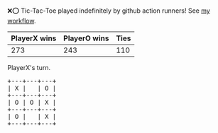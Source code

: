 :x::o: Tic-Tac-Toe played indefinitely by github action runners! See [my workflow](.github/workflows/play.yaml).

|PlayerX wins|PlayerO wins|Ties|
|-|-|-|
|273|243|110|

PlayerX's turn.

<pre>
+---+---+---+
| X |   | O |
+---+---+---+
| O | O | X |
+---+---+---+
| O |   | X |
+---+---+---+
</pre>